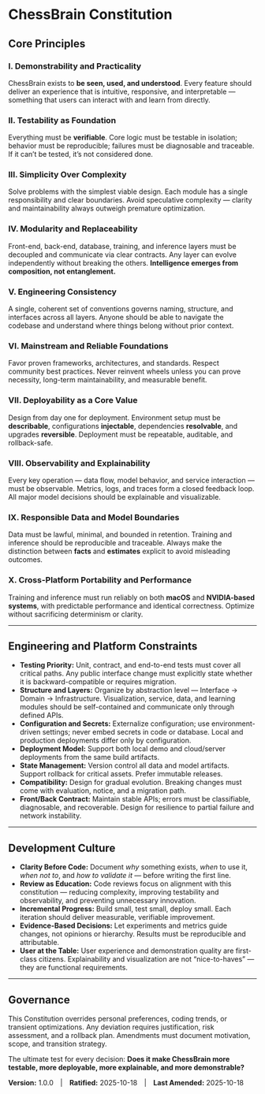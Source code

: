 # ChessBrain Constitution

<!-- High-level guiding principles only; no specs, requirements, or implementation details -->

## Core Principles

### I. Demonstrability and Practicality

ChessBrain exists to **be seen, used, and understood**. Every feature should deliver an experience that is intuitive, responsive, and interpretable — something that users can interact with and learn from directly.

### II. Testability as Foundation

Everything must be **verifiable**. Core logic must be testable in isolation; behavior must be reproducible; failures must be diagnosable and traceable.
If it can’t be tested, it’s not considered done.

### III. Simplicity Over Complexity

Solve problems with the simplest viable design. Each module has a single responsibility and clear boundaries. Avoid speculative complexity — clarity and maintainability always outweigh premature optimization.

### IV. Modularity and Replaceability

Front-end, back-end, database, training, and inference layers must be decoupled and communicate via clear contracts. Any layer can evolve independently without breaking the others.
**Intelligence emerges from composition, not entanglement.**

### V. Engineering Consistency

A single, coherent set of conventions governs naming, structure, and interfaces across all layers. Anyone should be able to navigate the codebase and understand where things belong without prior context.

### VI. Mainstream and Reliable Foundations

Favor proven frameworks, architectures, and standards. Respect community best practices. Never reinvent wheels unless you can prove necessity, long-term maintainability, and measurable benefit.

### VII. Deployability as a Core Value

Design from day one for deployment.
Environment setup must be **describable**, configurations **injectable**, dependencies **resolvable**, and upgrades **reversible**.
Deployment must be repeatable, auditable, and rollback-safe.

### VIII. Observability and Explainability

Every key operation — data flow, model behavior, and service interaction — must be observable. Metrics, logs, and traces form a closed feedback loop.
All major model decisions should be explainable and visualizable.

### IX. Responsible Data and Model Boundaries

Data must be lawful, minimal, and bounded in retention. Training and inference should be reproducible and traceable.
Always make the distinction between **facts** and **estimates** explicit to avoid misleading outcomes.

### X. Cross-Platform Portability and Performance

Training and inference must run reliably on both **macOS** and **NVIDIA-based systems**, with predictable performance and identical correctness. Optimize without sacrificing determinism or clarity.

---

## Engineering and Platform Constraints

* **Testing Priority:** Unit, contract, and end-to-end tests must cover all critical paths. Any public interface change must explicitly state whether it is backward-compatible or requires migration.
* **Structure and Layers:** Organize by abstraction level — Interface → Domain → Infrastructure. Visualization, service, data, and learning modules should be self-contained and communicate only through defined APIs.
* **Configuration and Secrets:** Externalize configuration; use environment-driven settings; never embed secrets in code or database. Local and production deployments differ only by configuration.
* **Deployment Model:** Support both local demo and cloud/server deployments from the same build artifacts.
* **State Management:** Version control all data and model artifacts. Support rollback for critical assets. Prefer immutable releases.
* **Compatibility:** Design for gradual evolution. Breaking changes must come with evaluation, notice, and a migration path.
* **Front/Back Contract:** Maintain stable APIs; errors must be classifiable, diagnosable, and recoverable. Design for resilience to partial failure and network instability.

---

## Development Culture

* **Clarity Before Code:** Document *why* something exists, *when* to use it, *when not to*, and *how to validate it* — before writing the first line.
* **Review as Education:** Code reviews focus on alignment with this constitution — reducing complexity, improving testability and observability, and preventing unnecessary innovation.
* **Incremental Progress:** Build small, test small, deploy small. Each iteration should deliver measurable, verifiable improvement.
* **Evidence-Based Decisions:** Let experiments and metrics guide changes, not opinions or hierarchy. Results must be reproducible and attributable.
* **User at the Table:** User experience and demonstration quality are first-class citizens. Explainability and visualization are not “nice-to-haves” — they are functional requirements.

---

## Governance

This Constitution overrides personal preferences, coding trends, or transient optimizations.
Any deviation requires justification, risk assessment, and a rollback plan.
Amendments must document motivation, scope, and transition strategy.

The ultimate test for every decision:
**Does it make ChessBrain more testable, more deployable, more explainable, and more demonstrable?**

**Version:** 1.0.0 | **Ratified:** 2025-10-18 | **Last Amended:** 2025-10-18
